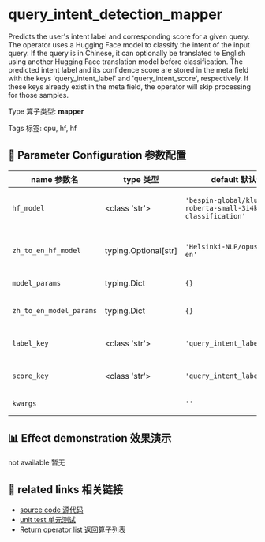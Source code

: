 # query_intent_detection_mapper

Predicts the user's intent label and corresponding score for a given query. The operator
uses a Hugging Face model to classify the intent of the input query. If the query is in
Chinese, it can optionally be translated to English using another Hugging Face
translation model before classification. The predicted intent label and its confidence
score are stored in the meta field with the keys 'query_intent_label' and
'query_intent_score', respectively. If these keys already exist in the meta field, the
operator will skip processing for those samples.

Type 算子类型: **mapper**

Tags 标签: cpu, hf, hf

## 🔧 Parameter Configuration 参数配置
| name 参数名 | type 类型 | default 默认值 | desc 说明 |
|--------|------|--------|------|
| `hf_model` | <class 'str'> | `'bespin-global/klue-roberta-small-3i4k-intent-classification'` | Huggingface model ID to predict intent label. |
| `zh_to_en_hf_model` | typing.Optional[str] | `'Helsinki-NLP/opus-mt-zh-en'` | Translation model from Chinese to English. |
| `model_params` | typing.Dict | `{}` | model param for hf_model. |
| `zh_to_en_model_params` | typing.Dict | `{}` | model param for zh_to_hf_model. |
| `label_key` | <class 'str'> | `'query_intent_label'` | The key name in the meta field to store the |
| `score_key` | <class 'str'> | `'query_intent_label_score'` | The key name in the meta field to store the |
| `kwargs` |  | `''` | Extra keyword arguments. |

## 📊 Effect demonstration 效果演示
not available 暂无

## 🔗 related links 相关链接
- [source code 源代码](../../../data_juicer/ops/mapper/query_intent_detection_mapper.py)
- [unit test 单元测试](../../../tests/ops/mapper/test_query_intent_detection_mapper.py)
- [Return operator list 返回算子列表](../../Operators.md)